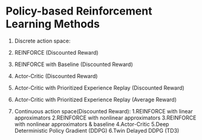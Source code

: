 # Policy-based Reinforcement Learning Methods

1. Discrete action space:

  1. REINFORCE (Discounted Reward)
  
  2. REINFORCE with Baseline (Discounted Reward)
  
  3. Actor-Critic (Discounted Reward)
  
  4. Actor-Critic with Prioritized Experience Replay (Discounted Reward)
  
  5. Actor-Critic with Prioritized Experience Replay (Average Reward)
  

2. Continuous action space(Discounted Reward):
  1.REINFORCE with linear approximators
  2.REINFORCE with nonlinear approximators
  3.REINFORCE with nonlinear approximators & baseline
  4.Actor-Critic
  5.Deep Deterministic Policy Gradient (DDPG)
  6.Twin Delayed DDPG (TD3)

  

 
